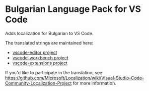 #  Bulgarian Language Pack for VS Code

Adds localization for Bulgarian to VS Code.

The translated strings are maintained here:
* [vscode-editor project](https://www.transifex.com/microsoft-oss/vscode-editor/language/bg/)
* [vscode-workbench project](https://www.transifex.com/microsoft-oss/vscode-workbench/language/bg/)
* [vscode-extensions project](https://www.transifex.com/microsoft-oss/vscode-extensions/language/bg/)

If you'd like to participate in the translation, see https://github.com/Microsoft/Localization/wiki/Visual-Studio-Code-Community-Localization-Project for more information.